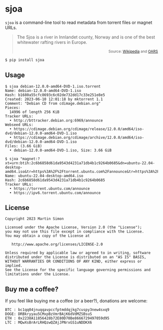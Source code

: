 # sjoa

`sjoa` is a command-line tool to read metadata from torrent files or magnet URLs.

> The Sjoa is a river in Innlandet county, Norway and is one of the best
> whitewater rafting rivers in Europe.
>
> <p style="font-size: 12px" align="right">
>     Source: <a href="https://en.wikipedia.org/wiki/Sjoa">Wikipedia</a>
> and <a href="https://www.oars.com/blog/best-whitewater-rafting-in-europe/">OARS</a>
> </p>

```bash
$ pip install sjoa
```

## Usage

```
$ sjoa debian-12.0.0-amd64-DVD-1.iso.torrent
Name: debian-12.0.0-amd64-DVD-1.iso
Hash: b1680a55cfc8693c6c02de732dd17c33e251e8e5
Created: 2023-06-10 12:01:18 by mktorrent 1.1
Comment: "Debian CD from cdimage.debian.org"
Pieces:
  14996 of length 256 KiB
Tracker URLs:
  • http://bttracker.debian.org:6969/announce
Webseed URLs:
  • https://cdimage.debian.org/cdimage/release/12.0.0/amd64/iso-dvd/debian-12.0.0-amd64-DVD-1.iso
  • https://cdimage.debian.org/cdimage/archive/12.0.0/amd64/iso-dvd/debian-12.0.0-amd64-DVD-1.iso
Files: (3.66 GiB)
  • debian-12.0.0-amd64-DVD-1.iso, Size: 3.66 GiB
```

```
$ sjoa "magnet:?xt=urn:btih:2c6b6858d61da9543d4231a71db4b1c9264b0685&dn=ubuntu-22.04-desktop-amd64.iso&tr=https%3A%2F%2Ftorrent.ubuntu.com%2Fannounce&tr=https%3A%2F%2Fipv6.torrent.ubuntu.com%2Fannounce"
Name: ubuntu-22.04-desktop-amd64.iso
Hash: 2c6b6858d61da9543d4231a71db4b1c9264b0685
Tracker URLs:
  • https://torrent.ubuntu.com/announce
  • https://ipv6.torrent.ubuntu.com/announce
```

## License

```
Copyright 2023 Martin Simon

Licensed under the Apache License, Version 2.0 (the "License");
you may not use this file except in compliance with the License.
You may obtain a copy of the License at

   http://www.apache.org/licenses/LICENSE-2.0

Unless required by applicable law or agreed to in writing, software
distributed under the License is distributed on an "AS IS" BASIS,
WITHOUT WARRANTIES OR CONDITIONS OF ANY KIND, either express or implied.
See the License for the specific language governing permissions and
limitations under the License.
```

## Buy me a coffee?

If you feel like buying me a coffee (or a beer?), donations are welcome:

```
BTC : bc1qq04jnuqqavpccfptmddqjkg7cuspy3new4sxq9
DOGE: DRBkryyau5CMxpBzVmrBAjK6dVdMZSBsuS
ETH : 0x2238A11856428b72E80D70Be8666729497059d95
LTC : MQwXsBrArLRHQzwQZAjJPNrxGS1uNDDKX6
```
